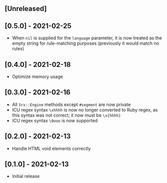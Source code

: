 ## [Unreleased]

## [0.5.0] - 2021-02-25

- When `nil` is supplied for the `language` parameter, it is now treated as the
  empty string for rule-matching purposes (previously it would match no rules)

## [0.4.0] - 2021-02-18

- Optimize memory usage

## [0.3.0] - 2021-02-16

- All `Srx::Engine` methods except `#segment` are now private
- ICU regex syntax `\xhhhh` is now no longer converted to Ruby regex, as this
  syntax was not correct; it now must be `\x{hhhh}`
- ICU regex syntax `\0ooo` is now supported

## [0.2.0] - 2021-02-13

- Handle HTML void elements correctly

## [0.1.0] - 2021-02-13

- Initial release
